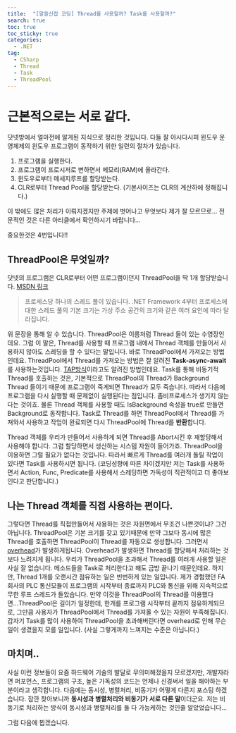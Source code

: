 ```yaml
---
title:  "[알쓸신잡 코딩] Thread를 사용할까? Task를 사용할까?"
search: true
toc: true
toc_sticky: true
categories: 
  - .NET
tag:
  - CSharp
  - Thread
  - Task
  - ThreadPool
---
```


# 근본적으로는 서로 같다.
닷넷방에서 얼마전에 알게된 지식으로 정리한 것입니다.
다들 잘 아시다시피 윈도우 운영체제의 윈도우 프로그램이 동작하기 위한 일련의 절차가 있습니다.

1. 프로그램을 실행한다.
2. 프로그램이 프로시저로 변하면서 메모리(RAM)에 올라간다.
3. 윈도우로부터 메세지루프를 할당받는다.
4. CLR로부터 Thread Pool을 할당받는다. (기본사이즈는 CLR의 계산하에 정해집니다.)

이 밖에도 많은 처리가 이뤄지겠지만 주제에 벗어나고 무엇보다 제가 잘 모르므로...
전문적인 것은 다른 아티클에서 확인하시기 바랍니다...

중요한것은 4번입니다!!

## ThreadPool은 무엇일까?
닷넷의 프로그램은 CLR로부터 어떤 프로그램이던지 ThreadPool을 딱 1개 할당받습니다. [MSDN 링크](https://docs.microsoft.com/ko-kr/dotnet/api/system.threading.threadpool?view=netframework-4.8)

> 프로세스당 하나의 스레드 풀이 있습니다. .NET Framework 4부터 프로세스에 대한 스레드 풀의 기본 크기는 가상 주소 공간의 크기와 같은 여러 요인에 따라 달라집니다. 

위 문장을 통해 알 수 있습니다.
ThreadPool은 이름처럼 Thread 들이 있는 수영장인데요. 
그럼 이 말은, Thread를 사용할 때 프로그램 내에서 Thread 객체를 만들어서 사용하지 않아도 스레딩을 할 수 있다는 말입니다.
바로 ThreadPool에서 가져오는 방법인데요. ThreadPool에서 Thread를 가져오는 방법은 잘 알려진 **Task-async-await**를 사용하는것입니다.
[TAP방식](https://docs.microsoft.com/ko-kr/dotnet/standard/asynchronous-programming-patterns/task-based-asynchronous-pattern-tap)이라고도 알려진 방법인데요.
Task를 통해 비동기적 Thread를 호출하는 것은, 기본적으로 ThreadPool의 Thread가 Background Thread 들이기 때문에 프로그램이 죽게되면 Thread가 모두 죽습니다. 
따라서 다음에 프로그램을 다시 실행할 때 문제없이 실행된다는 점입니다. 좀비프로세스가 생기지 않는다는 것이죠.
물론 Thread 객체를 사용할 때도 IsBackground 속성을 true로 만들면 Background로 동작합니다. 
Task로 Thread를 하면 ThreadPool에서 Thread를 가져와서 사용하고 작업이 완료되면 다시 ThreadPool에 Thread를 **반환**합니다.

Thread 객체를 우리가 만들어서 사용하게 되면 Thread를 Abort시킨 후 재할당해서 사용해야 합니다.
그럼 할당하면서 생산하는 시스템 자원이 들어가죠. ThreadPool을 이용하면 그럴 필요가 없다는 것입니다.
따라서 빠르게 Thread를 여러개 돌릴 작업이 있다면 Task를 사용하시면 됩니다.
(코딩성향에 따른 차이겠지만 저는 Task를 사용하면서 Action, Func, Predicate를 사용해서 스레딩하면 가독성이 직관적이고 더 좋아보인다고 판단합니다.)

## 나는 Thread 객체를 직접 사용하는 편이다.
그렇다면 Thread를 직접만들어서 사용하는 것은 자원면에서 무조건 나쁜것이냐? 그건 아닙니다.
ThreadPool은 기본 크기를 갖고 있기때문에 만약 그보다 동시에 많은 Thread를 호출하면 ThreadPool이 Thread를 자동으로 생성합니다.
그러면서 [overhead](https://ko.wikipedia.org/wiki/%EC%98%A4%EB%B2%84%ED%97%A4%EB%93%9C)가 발생하게됩니다. 
Overhead가 발생하면 Thread를 할당해서 처리하는 것보다 느려지게 됩니다. 
우리가 ThreadPool을 초과해서 Thread를 여러개 사용할 일은 사실 잘 없습니다.
메소드들을 Task로 처리한다고 해도 금방 끝나기 때문인데요.
하지만, Thread 1개를 오랜시간 점유하는 일은 빈번하게 있는 일입니다.
제가 경험했던 FA회사의 PLC 통신모듈이 프로그램의 시작부터 종료까지 PLC와 통신을 위해 지속적으로 무한 루프 스레드가 돌았습니다.
만약 이것을 ThreadPool의 Thread를 이용했다면...ThreadPool은 길이가 일정한데, 한개를 프로그램 시작부터 끝까지 점유하게되므로, 그만큼 사용자가 ThreadPool에서 Thread를 가져올 수 있는 자원이 부족해집니다.
갑자기 Task를 많이 사용하여 ThreadPool을 초과해버린다면 overhead로 인해 무슨일이 생겼을지 모를 일입니다. (사실 그렇게까지 느껴지는 수준은 아닙니다.)

## 마치며..
사실 이런 정보들이 요즘 하드웨어 기술의 발달로 무의미해졌을지 모르겠지만, 개발자라면 퍼포먼스, 프로그램의 구조, 높은 가독성의 코드는 언제나 신경써서 일을 해야하는 부분이라고 생각합니다.
다음에는 동시성, 병렬처리, 비동기가 어떻게 다른지 포스팅 하겠습니다.
잠깐 찾아보니까 **동시성과 병렬처리와 비동기가 서로 다른 말**이더군요.
저는 비동기로 처리하는 방식이 동시성과 병렬처리를 둘 다 가능케하는 것인줄 알았었습니다...

그럼 다음에 뵙겠습니다.